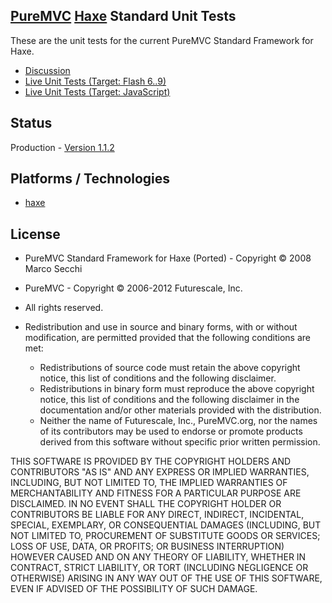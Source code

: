 ## [PureMVC](http://puremvc.github.com/) [Haxe](https://github.com/PureMVC/puremvc-haxe-standard-framework/wiki) Standard Unit Tests
These are the unit tests for the current PureMVC Standard Framework for Haxe.

* [Discussion](http://forums.puremvc.org/index.php?topic=2047.0)
* [Live Unit Tests (Target: Flash 6..9)](http://darkstar.puremvc.org/content_header.html?url=http://puremvc.org/pages/demos/Haxe/UnitTests/indexFl.html&desc=PureMVC%20Haxe%20Standard%20Unit%20Tests%20Target:%20Flash)
* [Live Unit Tests (Target: JavaScript)](http://darkstar.puremvc.org/content_header.html?url=http://puremvc.org/pages/demos/Haxe/UnitTests/indexJs.html&desc=PureMVC%20Haxe%20Standard%20Unit%20Tests%20Target:%20JavaScript)

## Status
Production - [Version 1.1.2](https://github.com/PureMVC/puremvc-haxe-standard-unittests/blob/master/VERSION)

## Platforms / Technologies
* [haxe](http://en.wikipedia.org/wiki/haxe)

## License
* PureMVC Standard Framework for Haxe (Ported) - Copyright © 2008 Marco Secchi
* PureMVC - Copyright © 2006-2012 Futurescale, Inc.
* All rights reserved.

* Redistribution and use in source and binary forms, with or without modification, are permitted provided that the following conditions are met:

  * Redistributions of source code must retain the above copyright notice, this list of conditions and the following disclaimer.
  * Redistributions in binary form must reproduce the above copyright notice, this list of conditions and the following disclaimer in the documentation and/or other materials provided with the distribution.
  * Neither the name of Futurescale, Inc., PureMVC.org, nor the names of its contributors may be used to endorse or promote products derived from this software without specific prior written permission.

THIS SOFTWARE IS PROVIDED BY THE COPYRIGHT HOLDERS AND CONTRIBUTORS "AS IS" AND ANY EXPRESS OR IMPLIED WARRANTIES, INCLUDING, BUT NOT LIMITED TO, THE IMPLIED WARRANTIES OF MERCHANTABILITY AND FITNESS FOR A PARTICULAR PURPOSE ARE DISCLAIMED. IN NO EVENT SHALL THE COPYRIGHT HOLDER OR CONTRIBUTORS BE LIABLE FOR ANY DIRECT, INDIRECT, INCIDENTAL, SPECIAL, EXEMPLARY, OR CONSEQUENTIAL DAMAGES (INCLUDING, BUT NOT LIMITED TO, PROCUREMENT OF SUBSTITUTE GOODS OR SERVICES; LOSS OF USE, DATA, OR PROFITS; OR BUSINESS INTERRUPTION) HOWEVER CAUSED AND ON ANY THEORY OF LIABILITY, WHETHER IN CONTRACT, STRICT LIABILITY, OR TORT (INCLUDING NEGLIGENCE OR OTHERWISE) ARISING IN ANY WAY OUT OF THE USE OF THIS SOFTWARE, EVEN IF ADVISED OF THE POSSIBILITY OF SUCH DAMAGE.
